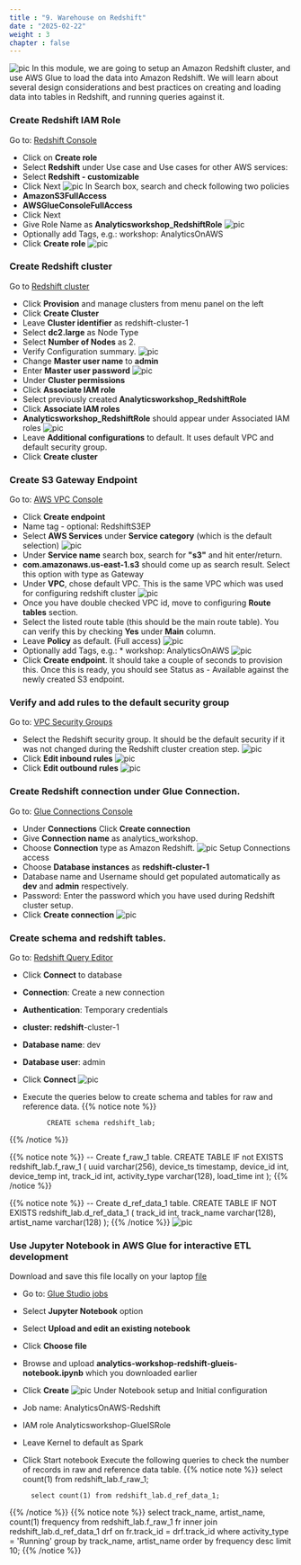 ```yaml
---
title : "9. Warehouse on Redshift"
date : "2025-02-22"
weight : 3
chapter : false
---
```

![pic](/anworkshopaws/images/a-12.png) 
In this module, we are going to setup an Amazon Redshift cluster, and use AWS Glue to load the data into Amazon Redshift. We will learn about several design considerations and best practices on creating and loading data into tables in Redshift, and running queries against it.
### Create Redshift IAM Role ###
Go to: [Redshift Console](https://console.aws.amazon.com/iam/home?region=us-east-1#/roles)
- Click on **Create role**
- Select **Redshift** under Use case and Use cases for other AWS services:
- Select **Redshift - customizable**
- Click Next
![pic](/anworkshopaws/images/9-warehouseonredshift/1.png)
In Search box, search and check following two policies
- **AmazonS3FullAccess**
- **AWSGlueConsoleFullAccess**
- Click Next
- Give Role Name as **Analyticsworkshop_RedshiftRole**
![pic](/anworkshopaws/images/9-warehouseonredshift/2.png)
- Optionally add Tags, e.g.: workshop: AnalyticsOnAWS
- Click **Create role**
![pic](/anworkshopaws/images/9-warehouseonredshift/3.png)

### Create Redshift cluster ###
Go to [Redshift cluster](https://console.aws.amazon.com/redshiftv2/home?region=us-east-1)
- Click **Provision** and manage clusters from menu panel on the left
- Click **Create Cluster**
- Leave **Cluster identifier** as redshift-cluster-1
- Select **dc2.large** as Node Type
- Select **Number of Nodes** as 2.
- Verify Configuration summary.
![pic](/anworkshopaws/images/9-warehouseonredshift/4.png)
- Change **Master user name** to **admin**
- Enter **Master user password**
![pic](/anworkshopaws/images/9-warehouseonredshift/5.png)
- Under **Cluster permissions**
- Click **Associate IAM role**
- Select previously created **Analyticsworkshop_RedshiftRole**
- Click **Associate IAM roles**
- **Analyticsworkshop_RedshiftRole** should appear under Associated IAM roles
![pic](/anworkshopaws/images/9-warehouseonredshift/6.png)
- Leave **Additional configurations** to default. It uses default VPC and default security group.
- Click **Create cluster**

### Create S3 Gateway Endpoint ###
Go to: [AWS VPC Console](https://us-east-1.console.aws.amazon.com/vpc/home?region=us-east-1#Endpoints:)
- Click **Create endpoint**
- Name tag - optional: RedshiftS3EP
- Select **AWS Services** under **Service category** (which is the default selection)
![pic](/anworkshopaws/images/9-warehouseonredshift/7.png)
- Under **Service name** search box, search for **"s3"** and hit enter/return.
- **com.amazonaws.us-east-1.s3** should come up as search result. Select this option with type as Gateway
- Under **VPC**, chose default VPC. This is the same VPC which was used for configuring redshift cluster
![pic](/anworkshopaws/images/9-warehouseonredshift/8.png)
- Once you have double checked VPC id, move to configuring **Route tables** section.
- Select the listed route table (this should be the main route table). You can verify this by checking **Yes** under **Main** column.
- Leave **Policy** as default. (Full access)
![pic](/anworkshopaws/images/9-warehouseonredshift/9.png)
- Optionally add Tags, e.g.: * workshop: AnalyticsOnAWS
![pic](/anworkshopaws/images/9-warehouseonredshift/10.png)
- Click **Create endpoint**. It should take a couple of seconds to provision this. Once this is ready, you should see Status as - Available against the newly created S3 endpoint.

### Verify and add rules to the default security group ###
Go to: [VPC Security Groups](https://us-east-1.console.aws.amazon.com/vpc/home?region=us-east-1#SecurityGroups:)
- Select the Redshift security group. It should be the default security if it was not changed during the Redshift cluster creation step.
![pic](/anworkshopaws/images/9-warehouseonredshift/11.png)
- Click **Edit inbound rules**
![pic](/anworkshopaws/images/9-warehouseonredshift/12.png)
- Click **Edit outbound rules**
![pic](/anworkshopaws/images/9-warehouseonredshift/13.png)

### Create Redshift connection under Glue Connection. ###
Go to: [Glue Connections Console](https://us-east-1.console.aws.amazon.com/gluestudio/home?region=us-east-1#/connectors)
- Under **Connections** Click **Create connection**
- Give **Connection name** as analytics_workshop.
- Choose **Connection** type as Amazon Redshift.
![pic](/anworkshopaws/images/9-warehouseonredshift/14.png)
Setup Connections access
- Choose **Database instances** as **redshift-cluster-1**
- Database name and Username should get populated automatically as **dev** and **admin** respectively.
- Password: Enter the password which you have used during Redshift cluster setup.
- Click **Create connection**
![pic](/anworkshopaws/images/9-warehouseonredshift/15.png)

### Create schema and redshift tables. ###
Go to: [Redshift Query Editor](https://us-east-1.console.aws.amazon.com/redshiftv2/home?region=us-east-1#query-editor:) 
- Click **Connect** to database
- **Connection**: Create a new connection
- **Authentication**: Temporary credentials
- **cluster: redshift**-cluster-1
- **Database name**: dev
- **Database user**: admin
- Click **Connect**
![pic](/anworkshopaws/images/9-warehouseonredshift/16.png)

- Execute the queries below to create schema and tables for raw and reference data.
{{% notice note %}}

            CREATE schema redshift_lab;
 {{% /notice %}}

{{% notice note %}}
            --    Create f_raw_1 table.
            CREATE TABLE IF not EXISTS redshift_lab.f_raw_1 (
            uuid            varchar(256),
            device_ts         timestamp,
            device_id        int,
            device_temp        int,
            track_id        int,
            activity_type        varchar(128),
            load_time        int
            );
 {{% /notice %}}

 {{% notice note %}}
            --    Create d_ref_data_1 table.
            CREATE TABLE IF NOT EXISTS redshift_lab.d_ref_data_1 (
            track_id        int,
            track_name    varchar(128),
            artist_name    varchar(128)
            );
 {{% /notice %}}
![pic](/anworkshopaws/images/9-warehouseonredshift/17.png)
### Use Jupyter Notebook in AWS Glue for interactive ETL development ###
Download and save this file locally on your laptop [file](https://static.us-east-1.prod.workshops.aws/public/252b2158-4ee1-410c-b074-58190ec31cd6/static/notebooks/analytics-workshop-redshift-glueis-notebook.ipynb)
- Go to: [Glue Studio jobs](https://us-east-1.console.aws.amazon.com/gluestudio/home?region=us-east-1#/jobs)
- Select **Jupyter Notebook** option
- Select **Upload and edit an existing notebook**
- Click **Choose file**
- Browse and upload **analytics-workshop-redshift-glueis-notebook.ipynb** which you downloaded earlier
- Click **Create**
![pic](/anworkshopaws/images/9-warehouseonredshift/18.png)
Under Notebook setup and Initial configuration
- Job name: AnalyticsOnAWS-Redshift
- IAM role Analyticsworkshop-GlueISRole
- Leave Kernel to default as Spark
- Click Start notebook
Execute the following queries to check the number of records in raw and reference data table.
 {{% notice note %}}
        select count(1) from redshift_lab.f_raw_1;

        select count(1) from redshift_lab.d_ref_data_1;
 {{% /notice %}}
  {{% notice note %}}
        select 
        track_name, 
        artist_name, 
        count(1) frequency
        from 
        redshift_lab.f_raw_1 fr
        inner join 
        redshift_lab.d_ref_data_1 drf
        on 
        fr.track_id = drf.track_id
        where 
        activity_type = 'Running'
        group by 
        track_name, artist_name
        order by 
        frequency desc
        limit 10;
 {{% /notice %}}